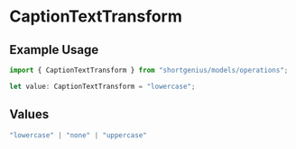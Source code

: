 # CaptionTextTransform

## Example Usage

```typescript
import { CaptionTextTransform } from "shortgenius/models/operations";

let value: CaptionTextTransform = "lowercase";
```

## Values

```typescript
"lowercase" | "none" | "uppercase"
```